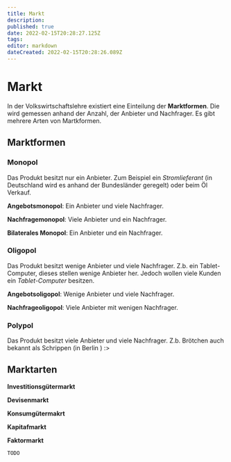 ```yaml
---
title: Markt
description: 
published: true
date: 2022-02-15T20:28:27.125Z
tags: 
editor: markdown
dateCreated: 2022-02-15T20:28:26.089Z
---
```


# Markt

In der Volkswirtschaftslehre existiert eine Einteilung der
**Marktformen**. Die wird gemessen anhand der Anzahl, der Anbieter und
Nachfrager. Es gibt mehrere Arten von Martkformen.

## Marktformen

### Monopol

Das Produkt besitzt nur ein Anbieter. Zum Beispiel ein *Stromlieferant*
(in Deutschland wird es anhand der Bundesländer geregelt) oder beim Öl
Verkauf.

**Angebotsmonopol**: Ein Anbieter und viele Nachfrager.

**Nachfragemonopol**: Viele Anbieter und ein Nachfrager.

**Bilaterales Monopol**: Ein Anbieter und ein Nachfrager.

### Oligopol

Das Produkt besitzt wenige Anbieter und viele Nachfrager. Z.b. ein
Tablet-Computer, dieses stellen wenige Anbieter her. Jedoch wollen viele
Kunden ein *Tablet-Computer* besitzen.

**Angebotsoligopol**: Wenige Anbieter und viele Nachfrager.

**Nachfrageoligopol**: Viele Anbieter mit wenigen Nachfrager.

### Polypol

Das Produkt besitzt viele Anbieter und viele Nachfrager. Z.b. Brötchen
auch bekannt als Schrippen (in Berlin ) :&gt;

## Marktarten

**Investitionsgütermarkt**

**Devisenmarkt**

**Konsumgütermakrt**

**Kapitafmarkt**

**Faktormarkt**

`TODO`